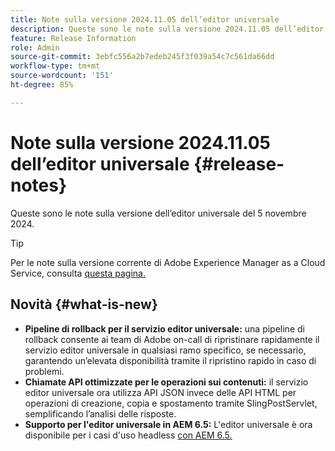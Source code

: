 ```yaml
---
title: Note sulla versione 2024.11.05 dell’editor universale
description: Queste sono le note sulla versione 2024.11.05 dell’editor universale.
feature: Release Information
role: Admin
source-git-commit: 3ebfc556a2b7edeb245f3f039a54c7c561da66dd
workflow-type: tm+mt
source-wordcount: '151'
ht-degree: 85%

---
```



# Note sulla versione 2024.11.05 dell’editor universale {#release-notes}

Queste sono le note sulla versione dell’editor universale del 5 novembre 2024.

>[!TIP]
>
>Per le note sulla versione corrente di Adobe Experience Manager as a Cloud Service, consulta [questa pagina.](/help/release-notes/release-notes-cloud/release-notes-current.md)

## Novità {#what-is-new}

* **Pipeline di rollback per il servizio editor universale:** una pipeline di rollback consente ai team di Adobe on-call di ripristinare rapidamente il servizio editor universale in qualsiasi ramo specifico, se necessario, garantendo un’elevata disponibilità tramite il ripristino rapido in caso di problemi.
* **Chiamate API ottimizzate per le operazioni sui contenuti:** il servizio editor universale ora utilizza API JSON invece delle API HTML per operazioni di creazione, copia e spostamento tramite SlingPostServlet, semplificando l’analisi delle risposte.
* **Supporto per l&#39;editor universale in AEM 6.5:** L&#39;editor universale è ora disponibile per i casi d&#39;uso headless [con AEM 6.5.](https://experienceleague.adobe.com/en/docs/experience-manager-65/content/implementing/developing/headless/universal-editor/introduction)
